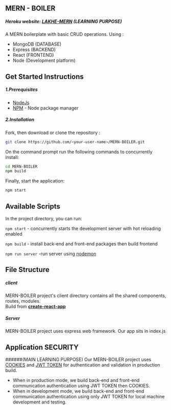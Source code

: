 ## MERN - BOILER
##### Heroku website: [LAKHE-MERN](https://lakhe-mern.herokuapp.com/) (LEARNING PURPOSE)

A MERN boilerplate with basic CRUD operations. Using :
- MongoDB (DATABASE)
- Express (BACKEND)
- React (FRONTEND)
- Node (Development platform)

## Get Started Instructions
##### 1.Prerequisites
- [NodeJs](https://nodejs.org/en/)
- [NPM](https://npmjs.org/) - Node package manager

##### 2.Installation
Fork, then download or clone the repository :
```bash
git clone https://github.com/<your-user-name>/MERN-BOILER.git
```
On the command prompt run the following commands to concurrently install:
```bash
cd MERN-BOILER
npm build
```
Finally, start the application:
```bash
npm start
```

## Available Scripts

In the project directory, you can run:

`npm start` - concurrently starts the development server with hot reloading enabled

`npm build` - install back-end and front-end packages then build frontend

`npm run server` -run server using [nodemon](https://www.npmjs.com/package/nodemon)

## File Structure
##### client
MERN-BOILER project's client directory contains all the shared components, routes, modules. <br/> 
Build from <a href="https://github.com/facebook/create-react-app"><strong> create-react-app</strong></a>
##### Server
MERN-BOILER project uses express web framework. Our app sits in index.js

## Application SECURITY 
######(MAIN LEARNING PURPOSE)
Our MERN-BOILER project uses [COOKIES](https://expressjs.com/en/resources/middleware/cookie-parser.html) and [JWT TOKEN](https://jwt.io) for authentication and validation in production build. 
- When in production mode, we build back-end and front-end communication authentication using JWT TOKEN then COOKIES.
- When in development mode, we build back-end and front-end communication authentication using only JWT TOKEN for local machine development and testing.
